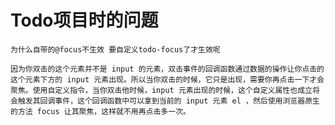 # Todo项目时的问题

    为什么自带的@focus不生效 要自定义todo-focus了才生效呢

    因为你双击的这个元素并不是 input 的元素，双击事件的回调函数通过数据的操作让你点击的这个元素下方的 input 元素出现。所以当你双击的时候，它只是出现，需要你再点击一下才会聚焦。使用自定义指令，当你双击他时候，input 元素出现的时候，这个自定义属性也成立将会触发其回调事件，这个回调函数中可以拿到当前的 input 元素 el ，然后使用浏览器原生的方法 focus 让其聚焦，这样就不用再点击多一次。